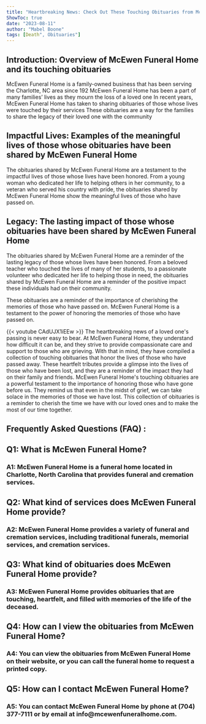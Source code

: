 ```yaml
---
title: "Heartbreaking News: Check Out These Touching Obituaries from McEwen Funeral Home"
ShowToc: true 
date: "2023-08-11"
author: "Mabel Boone" 
tags: [Death", Obituaries"]
---
```

## Introduction: Overview of McEwen Funeral Home and its touching obituaries

McEwen Funeral Home is a family-owned business that has been serving the Charlotte, NC area since 192 McEwen Funeral Home has been a part of many families’ lives as they mourn the loss of a loved one In recent years, McEwen Funeral Home has taken to sharing obituaries of those whose lives were touched by their services These obituaries are a way for the families to share the legacy of their loved one with the community 

## Impactful Lives: Examples of the meaningful lives of those whose obituaries have been shared by McEwen Funeral Home

The obituaries shared by McEwen Funeral Home are a testament to the impactful lives of those whose lives have been honored. From a young woman who dedicated her life to helping others in her community, to a veteran who served his country with pride, the obituaries shared by McEwen Funeral Home show the meaningful lives of those who have passed on. 

## Legacy: The lasting impact of those whose obituaries have been shared by McEwen Funeral Home

The obituaries shared by McEwen Funeral Home are a reminder of the lasting legacy of those whose lives have been honored. From a beloved teacher who touched the lives of many of her students, to a passionate volunteer who dedicated her life to helping those in need, the obituaries shared by McEwen Funeral Home are a reminder of the positive impact these individuals had on their community. 

These obituaries are a reminder of the importance of cherishing the memories of those who have passed on. McEwen Funeral Home is a testament to the power of honoring the memories of those who have passed on.

{{< youtube CAdUJX1iEEw >}} 
The heartbreaking news of a loved one's passing is never easy to bear. At McEwen Funeral Home, they understand how difficult it can be, and they strive to provide compassionate care and support to those who are grieving. With that in mind, they have compiled a collection of touching obituaries that honor the lives of those who have passed away. These heartfelt tributes provide a glimpse into the lives of those who have been lost, and they are a reminder of the impact they had on their family and friends. McEwen Funeral Home's touching obituaries are a powerful testament to the importance of honoring those who have gone before us. They remind us that even in the midst of grief, we can take solace in the memories of those we have lost. This collection of obituaries is a reminder to cherish the time we have with our loved ones and to make the most of our time together.

## Frequently Asked Questions (FAQ) :
<h2>Q1: What is McEwen Funeral Home?</h2>

<h3>A1: McEwen Funeral Home is a funeral home located in Charlotte, North Carolina that provides funeral and cremation services.</h3>

<h2>Q2: What kind of services does McEwen Funeral Home provide?</h2>

<h3>A2: McEwen Funeral Home provides a variety of funeral and cremation services, including traditional funerals, memorial services, and cremation services.</h3>

<h2>Q3: What kind of obituaries does McEwen Funeral Home provide?</h2>

<h3>A3: McEwen Funeral Home provides obituaries that are touching, heartfelt, and filled with memories of the life of the deceased.</h3>

<h2>Q4: How can I view the obituaries from McEwen Funeral Home?</h2>

<h3>A4: You can view the obituaries from McEwen Funeral Home on their website, or you can call the funeral home to request a printed copy.</h3>

<h2>Q5: How can I contact McEwen Funeral Home?</h2>

<h3>A5: You can contact McEwen Funeral Home by phone at (704) 377-7111 or by email at info@mcewenfuneralhome.com.</h3>



